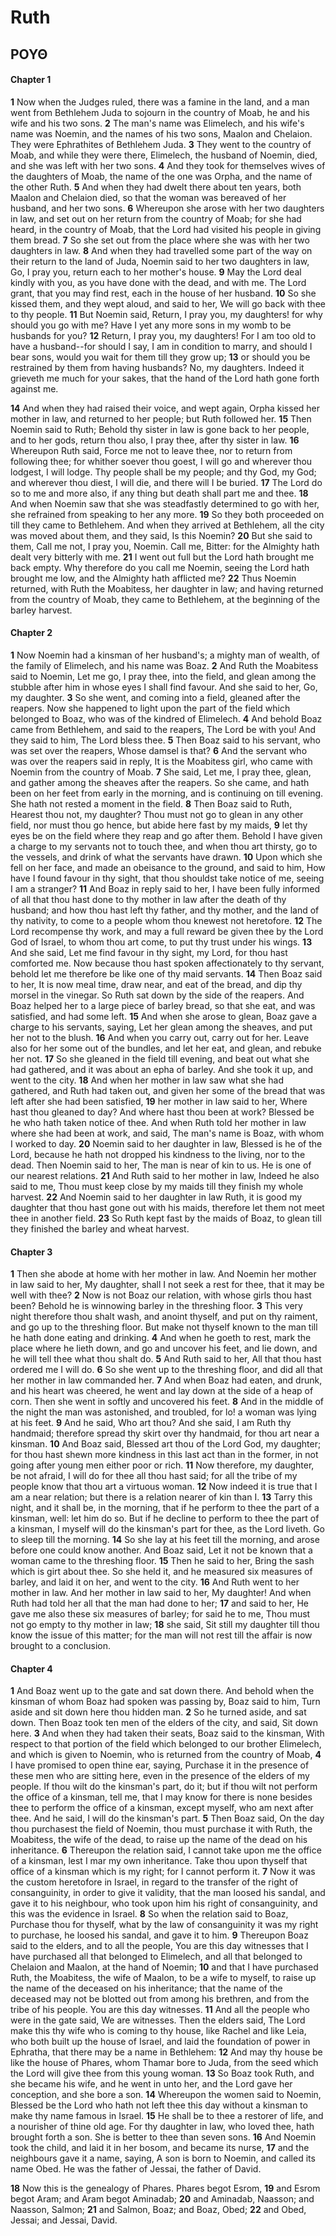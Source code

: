 # Ruth
## ΡΟΥΘ

#### Chapter 1

 **1** Now when the Judges ruled, there was a
famine in the land, and a man went from Bethlehem Juda to sojourn in the
country of Moab, he and his wife and his two sons. **2** The man's name was
Elimelech, and his wife's name was Noemin, and the names of his two sons,
Maalon and Chelaion. They were Ephrathites of Bethlehem Juda. **3** They went
to the country of Moab, and while they were there, Elimelech, the husband of
Noemin, died, and she was left with her two sons. **4** And they took for
themselves wives of the daughters of Moab, the name of the one was Orpha, and
the name of the other Ruth. **5** And when they had dwelt there about ten
years, both Maalon and Chelaion died, so that the woman was bereaved of her
husband, and her two sons. **6** Whereupon she arose with her two daughters in
law, and set out on her return from the country of Moab; for she had heard, in
the country of Moab, that the Lord had visited his people in giving them bread.
**7** So she set out from the place where she was with her two daughters in
law. **8** And when they had travelled some part of the way on their return to
the land of Juda, Noemin said to her two daughters in law, Go, I pray you,
return each to her mother's house. **9** May the Lord deal kindly with you, as
you have done with the dead, and with me. The Lord grant, that you may find
rest, each in the house of her husband. **10** So she kissed them, and they
wept aloud, and said to her, We will go back with thee to thy people. **11**
But Noemin said, Return, I pray you, my daughters! for why should you go with
me? Have I yet any more sons in my womb to be husbands for you? **12** Return,
I pray you, my daughters! For I am too old to have a husband--for should I say,
I am in condition to marry, and should I bear sons, would you wait for them
till they grow up; **13** or should you be restrained by them from having
husbands? No, my daughters. Indeed it grieveth me much for your sakes, that the
hand of the Lord hath gone forth against me.

 **14** And when they had raised
their voice, and wept again, Orpha kissed her mother in law, and returned to
her people; but Ruth followed her. **15** Then Noemin said to Ruth; Behold thy
sister in law is gone back to her people, and to her gods, return thou also, I
pray thee, after thy sister in law. **16** Whereupon Ruth said, Force me not to
leave thee, nor to return from following thee; for whither soever thou goest, I
will go and wherever thou lodgest, I will lodge. Thy people shall be my people;
and thy God, my God; and wherever thou diest, I will die, and there will I be
buried. **17** The Lord do so to me and more also, if any thing but death shall
part me and thee. **18** And when Noemin saw that she was steadfastly
determined to go with her, she refrained from speaking to her any more. **19**
So they both proceeded on till they came to Bethlehem. And when they arrived at
Bethlehem, all the city was moved about them, and they said, Is this Noemin?
**20** But she said to them, Call me not, I pray you, Noemin. Call me, Bitter:
for the Almighty hath dealt very bitterly with me. **21** I went out full but
the Lord hath brought me back empty. Why therefore do you call me Noemin,
seeing the Lord hath brought me low, and the Almighty hath afflicted me?
**22** Thus Noemin returned, with Ruth the Moabitess, her daughter in law; and
having returned from the country of Moab, they came to Bethlehem, at the
beginning of the barley harvest.

#### Chapter 2

 **1** Now Noemin had a
kinsman of her husband's; a mighty man of wealth, of the family of Elimelech,
and his name was Boaz. **2** And Ruth the Moabitess said to Noemin, Let me go,
I pray thee, into the field, and glean among the stubble after him in whose
eyes I shall find favour. And she said to her, Go, my daughter. **3** So she
went, and coming into a field, gleaned after the reapers. Now she happened to
light upon the part of the field which belonged to Boaz, who was of the kindred
of Elimelech. **4** And behold Boaz came from Bethlehem, and said to the
reapers, The Lord be with you! And they said to him, The Lord bless thee. **5**
Then Boaz said to his servant, who was set over the reapers, Whose damsel is
that? **6** And the servant who was over the reapers said in reply, It is the
Moabitess girl, who came with Noemin from the country of Moab. **7** She said,
Let me, I pray thee, glean, and gather among the sheaves after the reapers. So
she came, and hath been on her feet from early in the morning, and is
continuing on till evening. She hath not rested a moment in the field. **8**
Then Boaz said to Ruth, Hearest thou not, my daughter? Thou must not go to
glean in any other field, nor must thou go hence, but abide here fast by my
maids, **9** let thy eyes be on the field where they reap and go after them.
Behold I have given a charge to my servants not to touch thee, and when thou
art thirsty, go to the vessels, and drink of what the servants have drawn.
**10** Upon which she fell on her face, and made an obeisance to the ground,
and said to him, How have I found favour in thy sight, that thou shouldst take
notice of me, seeing I am a stranger? **11** And Boaz in reply said to her, I
have been fully informed of all that thou hast done to thy mother in law after
the death of thy husband; and how thou hast left thy father, and thy mother,
and the land of thy nativity, to come to a people whom thou knewest not
heretofore. **12** The Lord recompense thy work, and may a full reward be given
thee by the Lord God of Israel, to whom thou art come, to put thy trust under
his wings. **13** And she said, Let me find favour in thy sight, my Lord, for
thou hast comforted me. Now because thou hast spoken affectionately to thy
servant, behold let me therefore be like one of thy maid servants. **14** Then
Boaz said to her, It is now meal time, draw near, and eat of the bread, and dip
thy morsel in the vinegar. So Ruth sat down by the side of the reapers. And
Boaz helped her to a large piece of barley bread, so that she eat, and was
satisfied, and had some left. **15** And when she arose to glean, Boaz gave a
charge to his servants, saying, Let her glean among the sheaves, and put her
not to the blush. **16** And when you carry out, carry out for her. Leave also
for her some out of the bundles, and let her eat, and glean, and rebuke her
not. **17** So she gleaned in the field till evening, and beat out what she had
gathered, and it was about an epha of barley. And she took it up, and went to
the city. **18** And when her mother in law saw what she had gathered, and Ruth
had taken out, and given her some of the bread that was left after she had been
satisfied, **19** her mother in law said to her, Where hast thou gleaned to
day? And where hast thou been at work? Blessed be he who hath taken notice of
thee. And when Ruth told her mother in law where she had been at work, and
said, The man's name is Boaz, with whom I worked to day. **20** Noemin said to
her daughter in law, Blessed is he of the Lord, because he hath not dropped his
kindness to the living, nor to the dead. Then Noemin said to her, The man is
near of kin to us. He is one of our nearest relations. **21** And Ruth said to
her mother in law, Indeed he also said to me, Thou must keep close by my maids
till they finish my whole harvest. **22** And Noemin said to her daughter in
law Ruth, it is good my daughter that thou hast gone out with his maids,
therefore let them not meet thee in another field. **23** So Ruth kept fast by
the maids of Boaz, to glean till they finished the barley and wheat harvest.
#### Chapter 3

 **1** Then she abode at home with her mother in law. And
Noemin her mother in law said to her, My daughter, shall I not seek a rest for
thee, that it may be well with thee? **2** Now is not Boaz our relation, with
whose girls thou hast been? Behold he is winnowing barley in the threshing
floor. **3** This very night therefore thou shalt wash, and anoint thyself, and
put on thy raiment, and go up to the threshing floor. But make not thyself
known to the man till he hath done eating and drinking. **4** And when he goeth
to rest, mark the place where he lieth down, and go and uncover his feet, and
lie down, and he will tell thee what thou shalt do. **5** And Ruth said to her,
All that thou hast ordered me I will do. **6** So she went up to the threshing
floor, and did all that her mother in law commanded her. **7** And when Boaz
had eaten, and drunk, and his heart was cheered, he went and lay down at the
side of a heap of corn. Then she went in softly and uncovered his feet. **8**
And in the middle of the night the man was astonished, and troubled, for lo! a
woman was lying at his feet. **9** And he said, Who art thou? And she said, I
am Ruth thy handmaid; therefore spread thy skirt over thy handmaid, for thou
art near a kinsman. **10** And Boaz said, Blessed art thou of the Lord God, my
daughter; for thou hast shewn more kindness in this last act than in the
former, in not going after young men either poor or rich. **11** Now therefore,
my daughter, be not afraid, I will do for thee all thou hast said; for all the
tribe of my people know that thou art a virtuous woman. **12** Now indeed it is
true that I am a near relation; but there is a relation nearer of kin than I.
**13** Tarry this night, and it shall be, in the morning, that if he perform to
thee the part of a kinsman, well: let him do so. But if he decline to perform
to thee the part of a kinsman, I myself will do the kinsman's part for thee, as
the Lord liveth. Go to sleep till the morning. **14** So she lay at his feet
till the morning, and arose before one could know another. And Boaz said, Let
it not be known that a woman came to the threshing floor. **15** Then he said
to her, Bring the sash which is girt about thee. So she held it, and he
measured six measures of barley, and laid it on her, and went to the city.
**16** And Ruth went to her mother in law. And her mother in law said to her,
My daughter! And when Ruth had told her all that the man had done to her;
**17** and said to her, He gave me also these six measures of barley; for said
he to me, Thou must not go empty to thy mother in law; **18** she said, Sit
still my daughter till thou know the issue of this matter; for the man will not
rest till the affair is now brought to a conclusion.

#### Chapter 4

 **1**
And Boaz went up to the gate and sat down there. And behold when the kinsman of
whom Boaz had spoken was passing by, Boaz said to him, Turn aside and sit down
here thou hidden man. **2** So he turned aside, and sat down. Then Boaz took
ten men of the elders of the city, and said, Sit down here. **3** And when they
had taken their seats, Boaz said to the kinsman, With respect to that portion
of the field which belonged to our brother Elimelech, and which is given to
Noemin, who is returned from the country of Moab, **4** I have promised to open
thine ear, saying, Purchase it in the presence of these men who are sitting
here, even in the presence of the elders of my people. If thou wilt do the
kinsman's part, do it; but if thou wilt not perform the office of a kinsman,
tell me, that I may know for there is none besides thee to perform the office
of a kinsman, except myself, who am next after thee. And he said, I will do the
kinsman's part. **5** Then Boaz said, On the day thou purchasest the field of
Noemin, thou must purchase it with Ruth, the Moabitess, the wife of the dead,
to raise up the name of the dead on his inheritance. **6** Thereupon the
relation said, I cannot take upon me the office of a kinsman, lest I mar my own
inheritance. Take thou upon thyself that office of a kinsman which is my right;
for I cannot perform it. **7** Now it was the custom heretofore in Israel, in
regard to the transfer of the right of consanguinity, in order to give it
validity, that the man loosed his sandal, and gave it to his neighbour, who
took upon him his right of consanguinity, and this was the evidence in Israel.
**8** So when the relation said to Boaz, Purchase thou for thyself, what by the
law of consanguinity it was my right to purchase, he loosed his sandal, and
gave it to him. **9** Thereupon Boaz said to the elders, and to all the people,
You are this day witnesses that I have purchased all that belonged to
Elimelech, and all that belonged to Chelaion and Maalon, at the hand of Noemin;
**10** and that I have purchased Ruth, the Moabitess, the wife of Maalon, to be
a wife to myself, to raise up the name of the deceased on his inheritance; that
the name of the deceased may not be blotted out from among his brethren, and
from the tribe of his people. You are this day witnesses. **11** And all the
people who were in the gate said, We are witnesses. Then the elders said, The
Lord make this thy wife who is coming to thy house, like Rachel and like Leia,
who both built up the house of Israel, and laid the foundation of power in
Ephratha, that there may be a name in Bethlehem: **12** And may thy house be
like the house of Phares, whom Thamar bore to Juda, from the seed which the
Lord will give thee from this young woman. **13** So Boaz took Ruth, and she
became his wife, and he went in unto her, and the Lord gave her conception, and
she bore a son. **14** Whereupon the women said to Noemin, Blessed be the Lord
who hath not left thee this day without a kinsman to make thy name famous in
Israel. **15** He shall be to thee a restorer of life, and a nourisher of thine
old age. For thy daughter in law, who loved thee, hath brought forth a son. She
is better to thee than seven sons. **16** And Noemin took the child, and laid
it in her bosom, and became its nurse, **17** and the neighbours gave it a
name, saying, A son is born to Noemin, and called its name Obed. He was the
father of Jessai, the father of David.

 **18** Now this is the genealogy of
Phares. Phares begot Esrom, **19** and Esrom begot Aram; and Aram begot
Aminadab; **20** and Aminadab, Naasson; and Naasson, Salmon; **21** and Salmon,
Boaz; and Boaz, Obed; **22** and Obed, Jessai; and Jessai, David.
